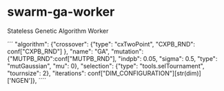 # swarm-ga-worker
Stateless Genetic Algorithm Worker


´´´
 "algorithm": {"crossover": {"type": "cxTwoPoint", "CXPB_RND": conf["CXPB_RND"] },
                               "name": "GA",
                               "mutation": {"MUTPB_RND":conf["MUTPB_RND"], "indpb": 0.05, "sigma": 0.5, "type": "mutGaussian", "mu": 0},
                               "selection": {"type": "tools.selTournament", "tournsize": 2},
                               "iterations": conf["DIM_CONFIGURATION"][str(dim)]['NGEN']},
´´´´